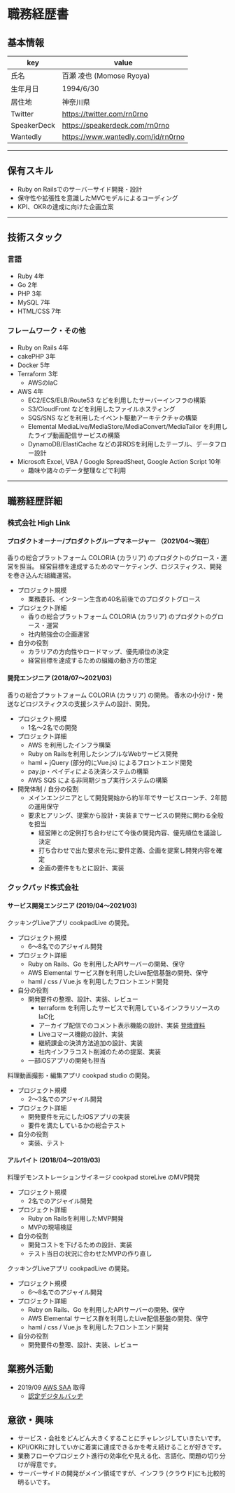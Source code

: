 # 職務経歴書

## 基本情報

|key|value|
|---|---|
|氏名|百瀬 凌也 (Momose Ryoya)|
|生年月日|1994/6/30|
|居住地|神奈川県|
|Twitter|https://twitter.com/rn0rno|
|SpeakerDeck|https://speakerdeck.com/rn0rno|
|Wantedly|https://www.wantedly.com/id/rn0rno|

---

## 保有スキル

- Ruby on Railsでのサーバーサイド開発・設計
- 保守性や拡張性を意識したMVCモデルによるコーディング
- KPI、OKRの達成に向けた企画立案

---

## 技術スタック

### 言語

- Ruby 4年
- Go 2年
- PHP 3年
- MySQL 7年
- HTML/CSS 7年

### フレームワーク・その他

- Ruby on Rails 4年
- cakePHP 3年
- Docker 5年
- Terraform 3年
  - AWSのIaC
- AWS 4年
  - EC2/ECS/ELB/Route53 などを利用したサーバーインフラの構築
  - S3/CloudFront などを利用したファイルホスティング
  - SQS/SNS などを利用したイベント駆動アーキテクチャの構築
  - Elemental MediaLive/MediaStore/MediaConvert/MediaTailor を利用したライブ動画配信サービスの構築
  - DynamoDB/ElastiCache などの非RDSを利用したテーブル、データフロー設計
- Microsoft Excel, VBA / Google SpreadSheet, Google Action Script 10年
  - 趣味や諸々のデータ整理などで利用

---

## 職務経歴詳細

### 株式会社 High Link
#### プロダクトオーナー/プロダクトグループマネージャー （2021/04〜現在）

香りの総合プラットフォーム COLORIA (カラリア) のプロダクトのグロース・運営を担当。
経営目標を達成するためのマーケティング、ロジスティクス、開発を巻き込んだ組織運営。

- プロジェクト規模
  - 業務委託、インターン生含め40名前後でのプロダクトグロース
- プロジェクト詳細
  - 香りの総合プラットフォーム COLORIA (カラリア) のプロダクトのグロース・運営
  - 社内勉強会の企画運営
- 自分の役割
  - カラリアの方向性やロードマップ、優先順位の決定
  - 経営目標を達成するための組織の動き方の策定

#### 開発エンジニア (2018/07〜2021/03)

香りの総合プラットフォーム COLORIA (カラリア) の開発。
香水の小分け・発送などロジスティクスの支援システムの設計、開発。

- プロジェクト規模
  - 1名〜2名での開発
- プロジェクト詳細
  - AWS を利用したインフラ構築
  - Ruby on Railsを利用したシンプルなWebサービス開発
  - haml + jQuery (部分的にVue.js) によるフロントエンド開発
  - pay.jp・ペイディによる決済システムの構築
  - AWS SQS による非同期ジョブ実行システムの構築
- 開発体制 / 自分の役割
  - メインエンジニアとして開発開始から約半年でサービスローンチ、2年間の運用保守
  - 要求ヒアリング、提案から設計・実装までサービスの開発に関わる全般を担当
    - 経営陣との定例打ち合わせにて今後の開発内容、優先順位を議論し決定
    - 打ち合わせで出た要求を元に要件定義、企画を提案し開発内容を確定
    - 企画の要件をもとに設計、実装

### クックパッド株式会社
#### サービス開発エンジニア (2019/04〜2021/03)

クッキングLiveアプリ cookpadLive の開発。

- プロジェクト規模
  - 6〜8名でのアジャイル開発
- プロジェクト詳細
  - Ruby on Rails、Go を利用したAPIサーバーの開発、保守
  - AWS Elemental サービス群を利用したLive配信基盤の開発、保守
  - haml / css / Vue.js を利用したフロントエンド開発
- 自分の役割
  - 開発要件の整理、設計、実装、レビュー
    - terraform を利用したサービスで利用しているインフラリソースのIaC化
    - アーカイブ配信でのコメント表示機能の設計、実装 [登壇資料](https://speakerdeck.com/rn0rno/cookpad-tech-kitchen-number-23)
    - Liveコマース機能の設計、実装
    - 継続課金の決済方法追加の設計、実装
    - 社内インフラコスト削減のための提案、実装
  - 一部iOSアプリの開発も担当

料理動画撮影・編集アプリ cookpad studio の開発。

- プロジェクト規模
  - 2〜3名でのアジャイル開発
- プロジェクト詳細
  - 開発要件を元にしたiOSアプリの実装
  - 要件を満たしているかの総合テスト
- 自分の役割
  - 実装、テスト

#### アルバイト (2018/04〜2019/03)

料理デモンストレーションサイネージ cookpad storeLive のMVP開発

- プロジェクト規模
  - 2名でのアジャイル開発
- プロジェクト詳細
  - Ruby on Railsを利用したMVP開発
  - MVPの現場検証
- 自分の役割
  - 開発コストを下げるための設計、実装
  - テスト当日の状況に合わせたMVPの作り直し

クッキングLiveアプリ cookpadLive の開発。

- プロジェクト規模
  - 6〜8名でのアジャイル開発
- プロジェクト詳細
  - Ruby on Rails、Go を利用したAPIサーバーの開発、保守
  - AWS Elemental サービス群を利用したLive配信基盤の開発、保守
  - haml / css / Vue.js を利用したフロントエンド開発
- 自分の役割
  - 開発要件の整理、設計、実装、レビュー

## 業務外活動

- 2019/09 [AWS SAA](https://aws.amazon.com/jp/certification/certified-solutions-architect-associate/) 取得
  - [認定デジタルバッヂ](https://www.credly.com/badges/e5b909e7-677c-4b76-8b21-6bb2c034a9fd/public_url)

## 意欲・興味
- サービス・会社をどんどん大きくすることにチャレンジしていきたいです。
- KPI/OKRに対していかに着実に達成できるかを考え続けることが好きです。
- 業務フローやプロジェクト進行の効率化や見える化、言語化、問題の切り分けが得意です。
- サーバーサイドの開発がメイン領域ですが、インフラ (クラウド)にも比較的明るいです。
